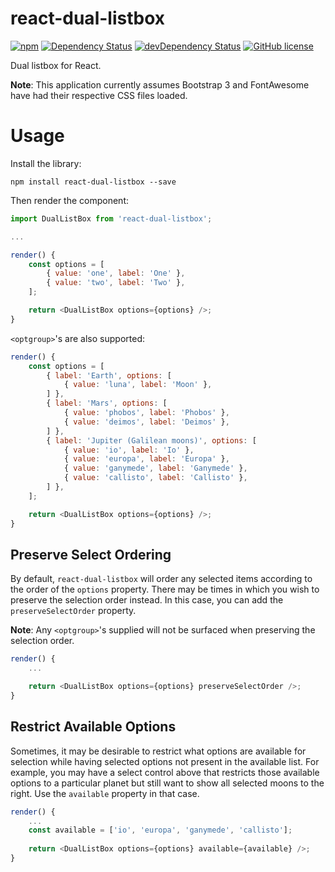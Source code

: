# react-dual-listbox

[![npm](https://img.shields.io/npm/v/react-dual-listbox.svg?style=flat-square)](https://www.npmjs.com/package/react-dual-listbox)
[![Dependency Status](https://img.shields.io/david/jakezatecky/react-dual-listbox.svg?style=flat-square)](https://david-dm.org/jakezatecky/react-dual-listbox)
[![devDependency Status](https://david-dm.org/jakezatecky/react-dual-listbox/dev-status.svg?style=flat-square)](https://david-dm.org/jakezatecky/react-dual-listbox#info=devDependencies)
[![GitHub license](https://img.shields.io/badge/license-MIT-blue.svg?style=flat-square)](https://raw.githubusercontent.com/jakezatecky/react-dual-listbox/master/LICENSE.txt)

Dual listbox for React.

**Note**: This application currently assumes Bootstrap 3 and FontAwesome
have had their respective CSS files loaded.

# Usage

Install the library:

``` shell
npm install react-dual-listbox --save
```

Then render the component:

``` javascript
import DualListBox from 'react-dual-listbox';

...

render() {
    const options = [
        { value: 'one', label: 'One' },
        { value: 'two', label: 'Two' },
    ];

    return <DualListBox options={options} />;
}
```

`<optgroup>`'s are also supported:

``` javascript
render() {
    const options = [
        { label: 'Earth', options: [
            { value: 'luna', label: 'Moon' },
        ] },
        { label: 'Mars', options: [
            { value: 'phobos', label: 'Phobos' },
            { value: 'deimos', label: 'Deimos' },
        ] },
        { label: 'Jupiter (Galilean moons)', options: [
            { value: 'io', label: 'Io' },
            { value: 'europa', label: 'Europa' },
            { value: 'ganymede', label: 'Ganymede' },
            { value: 'callisto', label: 'Callisto' },
        ] },
    ];

    return <DualListBox options={options} />;
}
```

## Preserve Select Ordering

By default, `react-dual-listbox` will order any selected items according
to the order of the `options` property. There may be times in which you
wish to preserve the selection order instead. In this case, you can add
the `preserveSelectOrder` property.

**Note**: Any `<optgroup>`'s supplied will not be surfaced when preserving
the selection order.

``` javascript
render() {
    ...

    return <DualListBox options={options} preserveSelectOrder />;
}
```

## Restrict Available Options

Sometimes, it may be desirable to restrict what options are available
for selection while having selected options not present in the available
list. For example, you may have a select control above that restricts
those available options to a particular planet but still want to show
all selected moons to the right. Use the `available` property in that case.

``` javascript
render() {
    ...
    const available = ['io', 'europa', 'ganymede', 'callisto'];
    
    return <DualListBox options={options} available={available} />;
}
```
